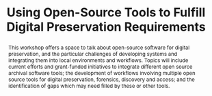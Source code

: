---
abstract: This workshop offers a space to talk about open-source software for digital
  preservation, and the particular challenges of developing systems and integrating
  them into local environments and workflows. Topics will include current efforts
  and grant-funded initiatives to integrate different open source archival software
  tools; the development of workflows involving multiple open source tools for digital
  preservation, forensics, discovery and access; and the identification of gaps which
  may need filled by these or other tools.
creators:
- Meister, Sam
- Di Bella, Christine
- Westbrook, Bradley
- Shallcross, Michael
- Eckard, Max
- Mumma, Courtney
- Lee, Christopher
date: null
document_url: https://services.phaidra.univie.ac.at/api/object/o:429623/download
grand_parent: iPRES
institutions: []
keywords:
- open source; workflows; case studies; demonstrations
landing_page_url: https://phaidra.univie.ac.at/o:429623
language: eng
layout: publication
license: CC BY 4.0 International
notes_url: null
parent: iPRES 2015
presentation_url: null
publication_type: paper
size: 381595
source_name: iPRES
title: Using Open-Source Tools to Fulfill Digital Preservation Requirements
year: 2015
---